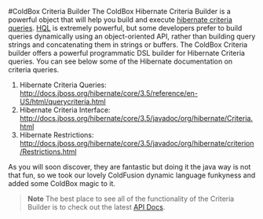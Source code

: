 #ColdBox Criteria Builder
The ColdBox Hibernate Criteria Builder is a powerful object that will help you build and execute [hibernate criteria queries](http://docs.jboss.org/hibernate/core/3.3/reference/en/html/querycriteria.html). [HQL](http://docs.jboss.org/hibernate/core/3.6/reference/en-US/html/queryhql.html) is extremely powerful, but some developers prefer to build queries dynamically using an object-oriented API, rather than building query strings and concatenating them in strings or buffers. The ColdBox Criteria builder offers a powerful programmatic DSL builder for Hibernate Criteria queries. You can see below some of the Hibernate documentation on criteria queries.

1. Hibernate Criteria Queries: http://docs.jboss.org/hibernate/core/3.5/reference/en-US/html/querycriteria.html
2. Hibernate Criteria Interface: http://docs.jboss.org/hibernate/core/3.5/javadoc/org/hibernate/Criteria.html
3. Hibernate Restrictions: http://docs.jboss.org/hibernate/core/3.5/javadoc/org/hibernate/criterion/Restrictions.html

As you will soon discover, they are fantastic but doing it the java way is not that fun, so we took our lovely ColdFusion dynamic language funkyness and added some ColdBox magic to it.

> **Note** The best place to see all of the functionality of the Criteria Builder is to check out the latest [API Docs](http://apidocs.coldbox.org/).